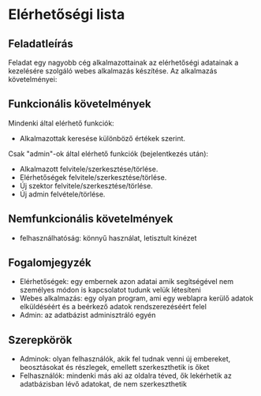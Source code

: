 # Elérhetőségi lista
## Feladatleírás
Feladat egy nagyobb cég alkalmazottainak az elérhetőségi adatainak a kezelésére szolgáló webes alkalmazás készítése. Az alkalmazás követelményei:
## Funkcionális követelmények
Mindenki által elérhető funkciók:
- Alkalmazottak keresése különböző értékek szerint.

Csak "admin"-ok által elérhető funkciók (bejelentkezés után):
- Alkalmazott felvitele/szerkesztése/törlése.
- Elérhetőségek felvitele/szerkesztése/törlése.
- Új szektor felvitele/szerkesztése/törlése.
- Új admin felvétele/törlése.
## Nemfunkcionális követelmények
- felhasználhatóság: könnyű használat, letisztult kinézet
## Fogalomjegyzék
- Elérhetőségek: egy embernek azon adatai amik segítségével nem személyes módon is kapcsolatot tudunk velük létesíteni
- Webes alkalmazás: egy olyan program, ami egy weblapra kerülő adatok elküldéséért és a beérkező adatok rendszerezéséért felel
- Admin: az adatbázist adminisztráló egyén
## Szerepkörök
- Adminok: olyan felhasználók, akik fel tudnak venni új embereket, beosztásokat és részlegek, emellett szerkeszthetik is őket
- Felhasználók: mindenki más aki az oldalra téved, ők lekérhetik az adatbázisban lévő adatokat, de nem szerkeszthetik
